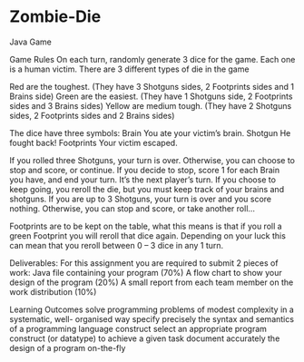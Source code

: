 # Zombie-Die
Java Game 

Game Rules
On each turn, randomly generate 3 dice for the game. Each one is a human victim. 
There are 3 different types of die in the game

Red are the toughest. 
(They have 3 Shotguns sides, 2 Footprints sides and 1 Brains side)
Green are the easiest. 
(They have 1 Shotguns side, 2 Footprints sides and 3 Brains sides)
Yellow are medium tough.
(They have 2 Shotguns sides, 2 Footprints sides and 2 Brains sides)

The dice have three symbols:
Brain
You ate your victim’s brain. 
Shotgun
He fought back! 
Footprints
Your victim escaped. 


If you rolled three Shotguns, your turn is over. Otherwise, you can choose to stop and score, or continue. If you decide to stop, score 1 for each Brain you have, and end your turn. It’s the next player’s turn. If you choose to keep going, you reroll the die, but you must keep track of your brains and shotguns. If you are up to 3 Shotguns, your turn is over and you score nothing. Otherwise, you can stop and score, or take another roll…

Footprints are to be kept on the table, what this means is that if you roll a green Footprint you will reroll that dice again. Depending on your luck this can mean that you reroll between 0 – 3 dice in any 1 turn.

Deliverables:
For this assignment you are required to submit 2 pieces of work:
Java file containing your program (70%)
A flow chart to show your design of the program (20%)
A small report from each team member on the work distribution (10%) 
 
Learning Outcomes
solve programming problems of modest complexity in a systematic, well- organised way
specify precisely the syntax and semantics of a programming language construct
select an appropriate program construct (or datatype) to achieve a given task
document accurately the design of a program on-the-fly
